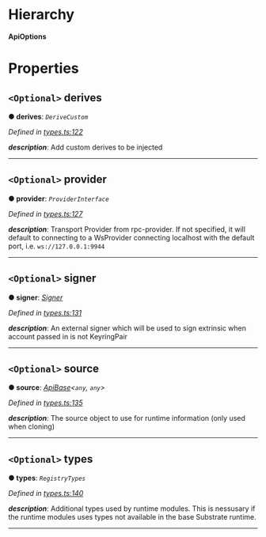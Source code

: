 

# Hierarchy

**ApiOptions**

# Properties

<a id="derives"></a>

## `<Optional>` derives

**● derives**: *`DeriveCustom`*

*Defined in [types.ts:122](https://github.com/polkadot-js/api/blob/7f2546e/packages/api/src/types.ts#L122)*

*__description__*: Add custom derives to be injected

___
<a id="provider"></a>

## `<Optional>` provider

**● provider**: *`ProviderInterface`*

*Defined in [types.ts:127](https://github.com/polkadot-js/api/blob/7f2546e/packages/api/src/types.ts#L127)*

*__description__*: Transport Provider from rpc-provider. If not specified, it will default to connecting to a WsProvider connecting localhost with the default port, i.e. `ws://127.0.0.1:9944`

___
<a id="signer"></a>

## `<Optional>` signer

**● signer**: *[Signer](_types_.signer.md)*

*Defined in [types.ts:131](https://github.com/polkadot-js/api/blob/7f2546e/packages/api/src/types.ts#L131)*

*__description__*: An external signer which will be used to sign extrinsic when account passed in is not KeyringPair

___
<a id="source"></a>

## `<Optional>` source

**● source**: *[ApiBase](../classes/_base_.apibase.md)<`any`, `any`>*

*Defined in [types.ts:135](https://github.com/polkadot-js/api/blob/7f2546e/packages/api/src/types.ts#L135)*

*__description__*: The source object to use for runtime information (only used when cloning)

___
<a id="types"></a>

## `<Optional>` types

**● types**: *`RegistryTypes`*

*Defined in [types.ts:140](https://github.com/polkadot-js/api/blob/7f2546e/packages/api/src/types.ts#L140)*

*__description__*: Additional types used by runtime modules. This is nessusary if the runtime modules uses types not available in the base Substrate runtime.

___

